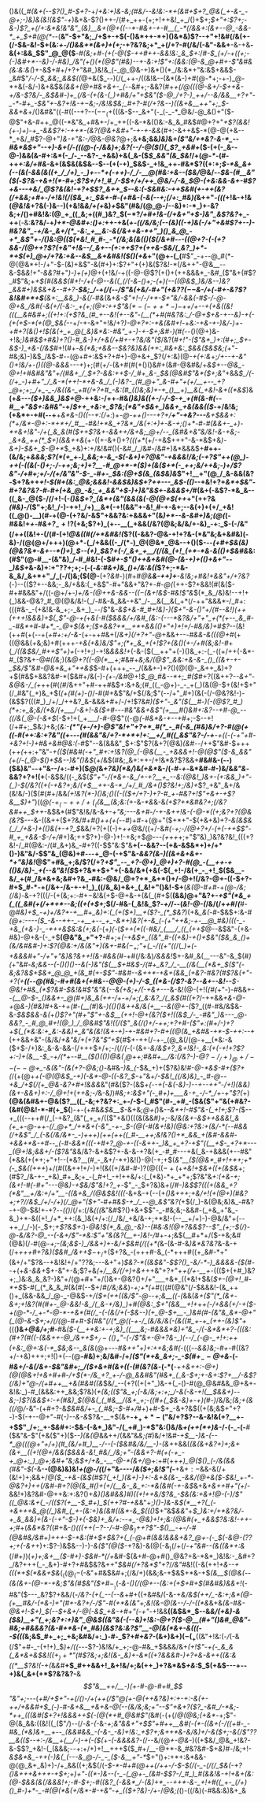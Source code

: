 ()&((*_#(&+(--$?()_#-$+?-*+/_+&:+)&-&;(#&/--&!&:-*+(&#+$+?_@&(_+-&-_-@+;-)&)&(&!(&$"-+_)&+&-$?()++-/(#+_++-(+;+!++&!_+_/()+$+;_$+"+:$?+;-&-)$?_+(/+:&*&!&"&"_(&)__&+(@+((--*-#&+-+-#__(_-*(/&&+:(&+--@_-&&-*_+_$+#(@(*--_(__&"-$+"&;_/+$+-+$(-()&*++-*+)()&*&)$?--+"+!&#(/&(+-(/-$&-&!-$+(&:_+-/()&&+*(&+)+(+;_-+?&?&;+*_+(/+?-#(/&/(-&"-&&+__-&-+&__-&(+:&&_$$"_@_@($__-#_(&;+#-(+(-@($-++#++-&&!&:_&_$+:_/_#-$_(+/-+((+;-(-)&#+*--&)-/-#&)_/&"(+()(*(@$"(#&)--+-&:+!$"+:(&&:(@-&_@+#+-$"&#&(&:&:&(_)+-&$+#+/+?+"&#_)&!&_(-_@_@&-+)&*()(*_/&:&*+"&:&$+&&$-_&#$"_/-/-$_&&;_&&$((_@+&($_--)(/(_++-/((&!&--(&*(&-)+#(@-*+;-+-)_@-*+&(-&/-)&+&$&*_(&&_+(@+#&+&+-_(--*&#+;-&&?(#+*_+(/_@(((@-&+/-$++&-+/&-$?&/-_&$&#-)+_(/&-(+(&-(_)+#&/+"+$&"($-@_/+?-)_++/--&/&&__+?+"-_-*-#+_-$&"+-&?+!&-+$-$&;-/&!&$&;_#+?-#(/+?&--)((&+&__++"+;_$-&&+&*+/()&#&"((-#((--+?--($--_(+$(((&-$--_&+"(-_(-_-*_@&/-@_&()+"($-@$"+&-#++_@((-*&"&_+#&+-/+_++((-&-*&(()&:-&_&_#&$_#_@+?+"_+$?(&&!(+-)+)-+_-&&$?+:-++*-(&?(@&+&#+"-+-+-&&_(#+:-&++&$-*(@-@(+&--*_+&/_#$?-@+"_)&-+"&:-/_@&-_@&?_@+;&__+&;&&_)&)_&+*(_$"&/+*&?-&-*_--#&*&$+"--+)-&_+(/_-(((@-(-/&&_)+;&?(_-_-/_-_@($()(_$?_+&#+*($-(+(-_&--@-)&&(&-#+:&*(-_/-_--&?-_+&&)+&(_&-($_$_&&"(&_$&!_/+(_@-*-_(#-++_+:&/+#&_-&+(&$&(&$&--$--(+(-+)_$&$-_+!&_++-#&*$?((+:+;_$-*&_&+(--(&(-&&(&((+_/_/+)_-_)+--*+(-++)-/_/-__@(#&:+&--($&/_@&/--_$&-(#__&"($(_-*$?&-+&+!(*-#+;$?_$+/+!_#_/-$_$+/+/++_@&/-/-&_$_@-_(+&:&&_-&+-#$?+&---+&/_@$?&(&!_-+?+$$?_&++_$--&:_(-$&#&:-++$&#(+-++(____&?(/+&&;+#+_-/+!&!(/($&_+:_$&+-#-_(_+#&-(-&(_--_+;(/+:_#&)(*&++"_-(((_+!&-+!&(_@&!&_+?&(-)&--)(+&!&_&/+(+_&)_+_$&"(#&/(@_@-/--&)+:-*_)+-&?&;+/()+#&!&:(@_+_((_&;+((#_)&?_$($-*$?_/+#+!&-(/+&+"+$-)&"_&$?&?_+_-++__(*-*&:__&?&/-+_)+*-@&#+:()+:_++-+&(*_+-((/&/&;(--(&)_((-+)&(-/+"+&_#$?+--)-#&?&"_-+/&-_&+/(*_-&:_+__&:-&(/&++&-*+"_)()_&_@_-+*_&$"_+-/()&:_@((_$(*&!_#_#-_-*(/&;&(&(()($(/&_+#-_--(_(@+?-(-(+?&&-/(@_++?$?(+&"+!&--/_&+--(+:++$?+(++&_-$&/(_&?_)+*-*+$(+_)_@+/+?&:+&--&$__&+&#&!($()(+&*+"(@+*-*(_(__#$"_-+--@_#(*-@(@&*+!-/+"-$-(&)+&$"-&(#+)+:$?+"+(+)&($?&!-*(/&++"-@&__--&-$&_&!+"-&&?_#+"_)-)+(+)_@+(+!&/-+((-@-@$?(+()+(++&&&*_-&#_($"&+(#$?_#$"&;+*+$(#(&&$(#+!-/+(-@-_-&(_(_(/(-&*-*()+;-(+)(--((@&$_)&/&--)&?_&&#+)&$&+&--#+?-__$&;_/-+(/(--/$"&(+&_/-#+"(+&?$?(--$_&-/+(-#+-&?$?&!&#+*+$__(&+:__&&_)-&(/-#&*(&+*&-$"+!-/-/+*-$+"&/-&&(-#_$-/-@-@+&_/&#(-&(+/(-&:-_+(+;(@+:++$"&$(*-(-++*-)-$+_+/+--+(_+&((&!(((__&_#&#+;((+!+:(+$?&_(#_+--&!(+--&"-(__(*+#(#&?&:_/-@+$+&-+--&)-+(-_(_+(_+$-*(+(@_$&_(--*+/-+-&+"+!&/+?_)-@+?+:-+&(&#+!_-+*&:-_+&-+-)&/-)+-+#+?(&_(_)+!_$(&(+_+_@(_&)&*&:-#&"_+-)-+-$+;&#-)(#(*--()(@+)&-+!&;_)&#&$+#&)+?()-#_&-)+/+&(/+#+-+?&/&"($_/&?(#_$+!$"-($"&*_)+:(#+;_$+-&$-)_+&-(/&$_#+!(#+-_&(*&;+&&--$&?&)&&(++:_#&+&:_$&&($&$&;(_+"-#&;&)-)&$_/&$-#-*-*(@+#+:&$+?+#+)-@+&+_$?(/+:&)(@-_+(+:&_+;_/+--+-*&"()+!&/+-()(*(@-&&&---+_)+;(#(_+/-_(&+#(#(+()()&#+(&#-@&#&/+_&$+--@&_-@+!+#&#&"&"+/(#&+_/_$+?-&&:+*+$-/_#+_&-_$&*(@&#$"&*($+;&"_+&&_$_/(-(/+_-)+#+"_/_&-*(++!-*+&-&_/_(-)&?-_(#_@+"_&-#+"+(+/__+--_+?_@+;+;_/+_-_-/&((&-_+#(/+?+#_-&:(#_(()&;&)+-+_()__+)__&(_+&!-&+((*&$_)&__(+*&---($+)&&_)&$+*_@_-++&:-/++-#&*()&)&*_((+-/-/-$-+_+(#(&-#(--#__+"&$+:&#&"_-+/_$++_+&:+_$?&;(*&"+$&+_)&&+_+&(&&(($_-+/&!&;(+&*+-+#(--+__+_&*&-()((--+:(/+:_)+_-@-*++()-*--+?+/__+"-+&?-*-*-__&+$&&+:(*+/&*-@+:-*+*+/_#__-#&!+*&_+?&*_/&(+:+)+-&-+;()+*-#-#(&&+-_+)-*+&+!&"-/+(_&_&(#($++$?&+-&&++/&+&;_@+/--_(&#&+&"&/&!-&-+&;-_&+&_++(*_$+)(&&++&_(+-((+-&+()+?_(((+*_(+/-+&$+++"-&-*&$+&_)-&+)-$&+_$-@+*_$_+&)+:+/&!&#()(-&#_/_/&#-/&#+)&*&&&$+__#++-(&/&;+*&&&;$?(*(+_+-)_&&;+-&_-$(_-&+)+?_@&"-+&&&!_/&;(-+?$"++(@_)-++(-((&(-()+;-/-++;&;+)+?__-#_@+*-*($_)+(_&($+*(-_++;&/++&;-)+/$?&"-/+#+;+/-/(_+/&"&"-$-_-#+-_$&:(@+$(&_(&$&)&*$"+!__+"(@_/_&-&&(&?-$+?&++_+!-$(#+(&:_@&;&&&!-&&$&)&$+?++---_&$-(()_--+&!+?+_&*+$&"-#+?&?&?-#-#+(+&_@_-&;_+_&&"+$-)+)&"&$+-&&&$+/_#(&+(-&$?-*&_&--((_&-_@($-/_(_/+!-(_-()&$+?_(&*+(&"(&&(&(-@(@+$(++_+"(++?&_(#&)-/_($"+;&!_/-)-++!_/+)__&*(-+!(&&"+-&!_#-+-&+;--&(+)+(+/_+&!((_@()-__)(#-+(@-(+?&/-&$"+&&?&:+&&&+"(&_)+*--&-&#+)&;(@(_(_-#&_&!+_+_-#_&+?_$_-+!$?(+&;$?+)_(+--__(_+&&(/&?(@&;&/&/+-&)_-+:_$-(-/&"(/+*+*((&!+-(/(#-(+!_@&((#(/+*&#&!(_$?((-&&?-@&-+!+?&-(*&"&;&+&#&)(-&)-/(@(@+/+++)(@+*-(_/+&&((-_/(*-)_@(@&*_@&--+()($-*_--(+#+$&(&)(@&?&*-&+--*()+)_$--(+_)_$&?+(-/_&+_+__/(/(&_(+!_(+*-*&-&(()+$&#&*&:(#$"(@-#__-(&"&)_/-#_#&!-(-$_#+-$"()++&+&#(@-(&-+)+(()+&+"--_)&$+_&-&)+:+"$?$?+;+;-$($-(-*&:_#&_+)&_()+/&:&((*$?+;-*&-&_&/_&+*+"_/_(-/()&;($(@-__(+?_&_#-)(#+#_@&__&-++)+__-&!&;+#&!+&&"+/+?&?_(-)--(($?+--&&;-_&/+&&:(_+&$"-#+"&&+"&?+*-*_#-@(_(++-$?+&&!(#(&($-#+#&&&"+/((-@+/+-_)+/&-(@++&-&*&--$((-$(&+!&$-#&!$"&*_$(*_&_/&)&!--+!+(_)&&-@&?_#_@(@&/&!-(_/-#&-&_&&-+&"_/-__&(__&(_+*(/-++"&&&*-/_#+:(((#&-_-(+&!&-&_+;-_&+_)_--/$"&*-_&$+&-#_#+!&)-)($+"-&-$()$"+/(#--&!_)(++(+++!&&&)+$(_$"-@-+(*+*&(-#($&&&/+/&#_(&:-(---*&?&/+"+"_+(*(+--_&_#-_-#&*+#-#+*_-_@+$(&+;($+&&?+*__+*+&&(()+"+)+!+/-#&/&)+#$?-*-(&!(++#(+(--+(*+#+:+/-&-*(+-++#&+(/_&+)(/+?+"-@_+&&+--_-#&&-&(((@+#_(+((@&&(_+_&;&)+#(+++_-+&(+&)&/$"+;(*+_&_+(+!$?+(&*()(+-/+#(*&;&!-#_+(*_/((&$&/_#++$"+)+*(-+!+;_)-_+!&_&&&!+_(-&-($(__++"+(-)()&_+:-(_-((+/++(-&*-#_($?&+-@_#((&;_)(&_@+?((-@(*__+;_#&#+_&;&/(@$"_&&:+&-&-_()_((&+-+-_$&/$"&#-@&+&_+"++&$_$-#+(+++_--_/(&&+-)+?()(@(@-_&++_&)+?+$(#&$+&&?&#-*($&#+/&(-)-_(+-/&#_@+!_$_@_#&--*+;_#($_#+?((&++?-*-&+"-&_@_&-/_(+*++(#(_(#_/&++"+#-++#&$+:&+&;(#_((_-@+)-_-_+(_)(&(@-$+(&!+$+"(/_#&"(_+)&_+$(_(+(#(*+)-*()_/-#(#+&$"&/+$(/&;$"(--/+"_#+)(&(-(/-@&?&!-)-(&$$?(((#_)_/+/_/++&?_&-&&&+#+/-/+!$?&#_)($+"-_&"($(__#-)(-(@$?_#_)(*+:+_&;&/(*&/(+___/-&+!-&($+#---#&"&&+&$"(+___#()&#+:&?--+#-@_--((/&(_@-(-&+$_(-$+!+(_+___/-#-@$"((-@_(-#&*&-+--+_#+;-$--+!(/+#+;_$&:_)_+&;(*&:-__$(*$"(+-/+)-@$"&!+"+?+*_#(*_-_#(-&_(#&)&/+?-#(@(+((-#(++:&:+?&"((+---(#(&&"&/+?-*+*+!+:__+/_#((_&$"&?-/-+___-_+((-_(-+"+#-+&?+!-)+#&+&#_@&:(*-#$"--&(&&&"_$+:$"$?(&+?(@&)_(&#--_/++$"&#-$+++(+_+(_++:+"&"-_+(($(#&#(-+"_#+:+!&?(@_(-@&(__-_+&&&+!-@(@$"($-&_&&"(+(/-(_@-$()+$&--)&"()&$_(+/&$(#&;_&+:++-/+!&*&?$?&&+__#&#&-(--)($&)&"--+"&--/+:-#+)($_@(_&_+?&)(*&/_)&_(+&*_&-/(_-#-+-_&*&#-#-)&/&_&"&_-&&?+?+!(+__(-&$&/((-_&$(*$"+"-/(*&+-&_/+-+?__+_--&:(@&!_)&+-(+:&&_)+"-(_)-$(/&?((+(-+&?+;&/_(+$__++-&-*_/+/_#_/&+()$?&!+;_/&)+*$?_+&"_&+/&(&!&/-)($(#(#+/&&_(+!&?(*-)()&;()((-(($+/+?-)+?-#_+-#&?+!$"+&+-+___$?&__$_)+"_)((_@(-+$_(-++/+(_(($&__(&;&:(_+-&_-*&_&-&_(+$?+*&#&?+;(/&?&#++_$++_-&$&*(#$"&!&/&-&+-_+"&;___---&+_#-/-+-&+*+!&*-(-@-*((+;&?+?(@&(&?_$---&-((&++($+?&/_#+#()++(+(--#_)+#-+(@+"($+*+"-$(+&+&)+?_-&(&$&(_/_/+&-)+(()&(+-+?_$_&&/+?(+((-)+_++_@&/((+/-&___#(-+;-/(@+?+/-(+(-_+_+$$"-#_+_+&&-$-/+/_#+)&;++$?+)-@-)+!-+&;+$_@---(+++_+;+"$"&)_)&?&?&!_(((+?&!-/_#(@&:-/(#_&+)&_-#+?((-$$"&:$"&__+(--&&?--(+&-&$&*+)+/+*()-)&"&/-$$"&_(@&)+#---+_@-(-+$"&-_&&?(&-)((&+&+&+-*+"&)&!_@$"+#&_+;&/$?(/+?_+$"_--_+?-@+)_@+)+?-#(@_-(__++-+(()&/&)-_+(--&"&!($_$+?&*+$+"+(-&&/&*(+&(-$(_+!-/&(+_-_+!_$($&__-&/_+(#_/&*&+&;&#+?&_-#&:-@&/_@+?+*_&+*()+/-@+!(/&?-@+-((-$+?-#+$_#-*-+(/&+-/&-+-+!_)_((/&_&)+&+_(_&!+"()&!-$+__(_&(@-#+#-_+*(@-/&;(/&)-*&-+?(((/-(+(&;+:-#+$-$&!&(+$-@+&-+(&(_(#+$(__(&&_)_@+"&?+-_+$"(*&_+(_((_&#(+(/+*+*--&;((+(+$+;_$(/-#&-(_&!&_$?_-+/_/--(_&!-@-(_/&/(/+_+#_/_(___#-@_#&)+$_-+)+/&?+-+__#+_&)+:(_(+($+)__+($?-_(*_$&?_)(+&*_&(*-#-$&$+:&-_#(@+:----($_-&--++-_-+__+--_+_-&*+)&?(+-&_(-(+"++&;-+-__@_#&)(((-_-+&_(+&-)-_-*++&$&:&(+;&(-_(+_)(_-(_$++(*((-#&/_(___/_((_(++$_@--&$&"-(+&-#&)-@+&-(-_+$__(@&"&_+"+?-__#+;+*(-+&_$+_((&"_#-((+&)-+()+$&"($&_&_()+(&/&#&#-)+:$?(@&:+/&$($&"+)(&+-_#&(_$-_+;$"+_(_-/(*_(+"((_/(*_)+(-+&&&#+"-/+"+"&)&?&++!(&-#&&(#-*+#(/&:&)_/&&&!_$+-&#_&(__---&"-&_$(#_)(_+"&#-*&;&&--(-()()()--&(-)&"($(__$+#_&_$-/(#+_&?_/_-__(/&(__(*&+_$_($"(-&;&?&$+$&+_@_@_+(&_#(+-$$"-#&#--&++*-+&+(&&_(+&?-#&?(#$?&(+"-_+?(+__((-_-@(#&;-#+#(&_+_(+#&--@_@_-_(+)-/-$_((*&-(/$?-_&?--&+--&!_--__$-@&!+#&_(*$?&#-$&!&#$"&"&*(*_--&(+&;+/(-+&_+-*--&-&!(@-(+!(_(#(_+"-)-#&&+--_(__@-$-_()&&+-_@(#+)&_&(++-/+-+/+;(_&:&?_/(_&$(#((+?_/-++&&_+&-@-+_@_&-)(#&)_#+&-+_+(#-(__(#_)&*-)(_()()&++&_/_&(+__--&(_@+-(*$?_((#-#&/&$&-&-_$&$&&-&(_+*()$?+"(#+"$"+-&$__(++!-@+(&?($+!((&$_/-_-#&"_)&---_@-&&?_-_#_@_#+!(@_)_/_@&#$"&!(_(/_($"_&(/()+/-++;+?+#-($"+:(#+/-)+?+$(_(*&:&:+_&:-&&)+_&"&(&!(&+-+)-+-#&#+?-#+((@(&_+&#&-+*-$-++:--+*(++&&+&"-(&/&/_+&"&/+(+?&"$"+$_(_#_$+-++(/-+-_(@_&(/(@-+__(*&:-&($+$-/+)&:_&-&-&&-(/+++$+/+;-/(/_/(-_(-(&+-*&/&$+?_&+!&!-_&:(+(-+!+?$?+:-)+(_&__-$_-+/(*+--#__($()((_)_)___@&(_$__(@+$+;_#&#+__/&:(/&?-)-@$?-/_/+)_@+/--(--@+$_-&(&"-(&(+?-@&;()-*&#&*-)&_(*-$&_+)+($?&)&!_#-@-*&$-#+($?+(_/(+(@+_+(-@(@&$_-+)(-&*-@-((-&?_$-_+"&*+/-$&!_((/&)&)_-_#-@--+&_/+$(/(+_@&-&?+#+!&&&*&"(#&($?-(&$_+(_-*-+_(-&(-&)-)--+--++"-/+!_)(&&)_(&_+_-&&_+)+:-/_@+!+*(_++&;-/_&-&_)_)_#&;+:&$+"(-_#+)+___&-+_-/-*_/+-+"$?(_+)__(@&(&#&+-@&($?__((_-&;+?&?+:_+-/-$-(_#$"(#-_+#_-($&($"+"&(+#&?-(&#(@&!-*-#(+_$(__)-+-(+#&*&$&__$-*&+&;_@+(_)&-_-&*+!-#$"&-(_+!+;$?-(_$--+_(((--++#(/_(-+&?_(&"(_+_+/(($"+&()(((&(&&#_)+;_-&/_&(&+-&$++&&&!_&(+_+-@-++-(/_@+*_/+*&+(-&"_-+-_$-*(@(*-#(&+!&)(@&:+?&:+(&/-*(--#&&(/+&$"_/_(-&(/&/&*-_-)+++)(++(++((_#-__++;&!&?()+*_&&_+(&#-&&#-+&&+*&-+#--_(-#-&&*(((-+#+?_@-+-((-&++-_)&_+_+?-+$"((__+$-_+?+*---_(@+!&;&&+/-($?&"&_&/&?-&+&$?+-&-&-+?&(+_-#_#---+&(_&-+&&&(+--#&"(*&&(+(*+;+"+!--(*&?__(#_-_&+/-*+)&!()-@(-+;+$(_&"__($(@&*_#+!+*+;+*(-_$&((+++_)+/(#((&++!+/-)+!(&((+/&#-#-)$?(@(((-+(+$_+&!+$&+((+(&$&_+;(#$?_/&-+-_+&)_#+_&;+_-(_#+!_-+!++&/+:(_(*&)-*+_+*+;$?&"&*+:(+&-+;(&+!-#(_-#+"---@&)_-+$&/$"&!+?_+-*$"_-_$+?&)&_+_(/_#-)&$$?(((+(&&_+?(*&"__+/&:+/+"__-((&+&_/(@&$&!(((_-&+&-+(--(+*()_&+$+$+;_+&/+!(+(@+)(#&?+;+?_/_/&$_/+/-/+)(/_@+"($+"-#+#&$-+_/_--@_&$"&?(*+$(/_)-&(@&;&)&_-#&?-+-@-$&!+_-_+?_--(()_/(/+:(/&*(((*&"&#$?()+&+$$"-_-#&;&;-&&#-(_+&_+"&_-&_)+*-&((+!_/+*_++:(&_)&(+/+:(/_/&/_+&/&-+;+*&!-(--__+/+)-)-@&/&"+(--++_/_/-)(-_$+;_+$?&$+:_)-*_@&!_$(*_&_@_-&)--(#&:&!(@+?&&$?--$"_(+;-$(/_)-@-_&/&?-@_--(-&+/$"-*&:$"+"&(&?(__+-)&!-*_/_#+-+;&$(__#+*+/($-+&;&#(@&)(/-#(@_-+;-(&;&$-)_/&&+)+-&/+$&#(/((+*(_&-(&-#-&_)&*&?&?_&-&-+(/+_+++#+?&)($&#_/&++$_$-+_/+$($+?&_-(+++#-&_(-*+++#((+_&#-*+"(&+/+"$?&--+&!&!+/+"$?$?&;---&+"+)_$&?-*((&$&"-$$?()_-&/-*-)_&&&&-($(#--_+(+_&-&&+_$+-&"+-&;$?_+_&_(_+_/__&/(/+)+&+_++&"+?+"+*+_(/_+-__+-*((($+(+#_)&?+;_)&:&_&_&?-)&"+/(@+#+"+/()&+-@&?()+/+"___+&*_((*&!+$&(_$+-(@+!_#-*+$_$-#(_(*_&_&_#(&(#(--$+/_#(/&;&&_)-_+;+*(+_#(((#(@&"(/-$&&&!-(&_++()+_(&&-&&_/_@-_-@&$-+_/($+(++((&/$"-@--+;&__((-(_&&(*&+(_$"(*_(&+-&+;+!&?(#(#+-_@-&&!-&_/(_&-+/&)_)+#(@&:_$+"(_&&__+!+*+*+(-/+&&$($_+_/-+($-+(@-*-/_+-*-@-*-+&*(#(/_-(-(&(/+(-$&--)(+_@-$+__-_)&#(#-(&"&_&*-@+"(_(@-&-$+;+/(/(@-#+#-$(#&"(/(*_@((-+-/_(&/&/&(-(&((#_+-+_(++-(&)$"+*(((__)&*+*_@&/+;_#-__#&*($-(__+*&:+-+;&)_((___&;-#&&&*&)+"&_-/(-&*&*+?-(((&:(#+?(#((-(&&++-@_/&++$+$_/-(()_+$"-(-/$"&+-@+?&-_)(--/_(-@-_+!+:++(+&:_@+:&(-*_$&;&--_&(&*(@+*-_--_#&++"+)+:++&;&#(*_-_(((--_&&)&;-#+_-#((&?+/-+&)+++;+!()+(_-_-(@__-#&)+;&/&#-/+/_($"(*+&_&+;-_-$(#+$_--@+$&_-(-#_&+/-&(/&+-$&"&#+;_/($+&+#(&+((-(#(*&?(*&_-(-*(__-+____+&++:-@+)(@(@&*+!+&+#+#-/+$(*-/&_+?_+-/-@_&&#&"(#&*_(_&-$+;+*-&+:$?+__/-&$?(/&)+"_@-/(+_#++__+&(#&#_((&_$&/_--(+?((+(+"_)&-+(_-()-#(@_@&#&&_@+&+-&!&:_)-#_(&&&:++_&&;$?&)(*+(&;(($"&_+;(-&/&;+:+;_/-&(-&-+!(__$&&+)--&;-)$?(&&$+:-+(#&)_$(@&(_(_#&__/(&+_+;-((#+(_$&-&*_)+-+)(#-)_/&/&;_(&;+(&((/_@_/-_&"-(+#+?-&_$&#&/+-_(_#&;-$-#+/_#+)+#-$+_-&+?&$($(+($&;&$+"+?-)-$(-+--@+"-#(*-)--&-&*$?&-__+$(&+__-+$_++*-($"&/+?$?--&-&!&(+?__+-+$$"_/+;_+-$_&_#+:-$&-(-&*_)&"-/(_+#_)-*$"&:()&/&_+(++(*+)&-_/-(-_-(-__#($&"&-$"(+&($"+)($--_)(&(@_&&++/(&&"&_&;(#_)&/+!&#_-+$__-)&-(--*_@(((@+"+/+)(#_(&/+#_)__-/--(-($&#&/&/__-)-(&$+$_+&&(*(&(&_+&?+)+;&+(&+__(_(+!(@+/&&($&&&-&!_#&/_/&;+"-(&&+?-#(+(-+_-+_@+:_)_@+;&#+"&;&$+/+&_-__-*_@-*(&+/_@+:+#(++*+)_@($()_(-/&(&&(#&"-$(*-&-__-(@&)&)&!_+(@-/(_(/+"&----/_&($+;&!$"(_-__+&$+:-$&&-&(/+(&!+)+;&&+/_@($_-+&-(&$(#$?(_+!_)(&+)-)+:-&+&(&-_-&&/(@+&($-$&!_+-*-@&?+)++(/&#-#+?(@(&_#()+(+/(__&-_&_+:-*&(&#(-+-&$_&+&_+&++#+"(+_/-&&!+)&?&#-@++&:+:&?()+*&)()&#&_&)_#_)((+!_++_&/$?&_-$&(&:+&+!_@-(-)_/$"((_@&:&+(_-/(($?(+__-$_#+)_$(++?_#-+&*&"+;_)()-)&-&$(*__+?(_(-+&+++&_@(/_)&#_(_+-(&:+)&(&#((&*-&_$((()_$+"&$_&&"_+_$_)&:+/+*&?&/-+_&_&&)+(&-(-+"-$-)+(-$&)+_&/+:--+_-@&)+!+;&:(@&#(+_+&&$?&:&!-++-+;_#+(_&&*&?(_(#+&-*()(((++$(-$?-_-/-#-@&$_)+$+?$"-$()__-+-/-#(@&#&/&#+)+$+$_+-$-*&:(#+$+$&?+(_(-@+#(&&!&&&+&?_@+-(-_$(-_&_@-($?$?+;+(-&+*+)+:$?-)&$&--)-)-*&($"(@($-*+?&)-&(@(-&$_)(/+$(/_-+"&#--(&((&*+:&_(/_#+)_)(_+)+;&+__($-#+)-$&#-*(/+_&#-$(&+#-@+#()_@&?+&-*&*_)&!&:-_&#+?_/&?+++(_-_&+)-#+?+#&$&?&++"_$&#(/+?&*$"+?_/_/&"_#&!((-&(++!_+&--+(((*+$(*&&+$&_($_((@_(-$(-&"+#&$&#+;(/&/+)(&&;&-+$&$+*&-+$_(&__$(@&(--(&(&+-(@-*-+&;$"&(_#_$&"($+#_$-__)($-_&-()(/(@+*--(*&:+(+$+#+$(#&#&)&&+!_(-#&"($---_&?$?+&&/(*-/&?-(+(_--(--&*+#+((+&#&/(-&-+___&/&$(++/_-&:+;&*(@-(+__#&/-(+&-)+"(#+-&?+/-/$"-#_(+*&(&"+;&!(&-@(&--_/-/-$($(*&_&+&*(&-#&-_@_&+!-$+)_$(--$+&+/-@(-&$_+&-+#+"(-+"-*+!&&__((&$&*_$--&*&/($+$&)-&($&)__+"(_+;&?+:+)&"_@&$(_(_&"&(-(--&)+!&:-@+?($-@__(#+"()&#_@&"-#&;+#&&&?(&-#+*&-(*_#&)(&$?&:&?$"__-@(&(*&+-&(((--$(((*&;&$_#+_+;_+&;&#&/+:_)-#-_$?+#_+&?-_(&+)&$+)(-(_+$__((&"+!&:(_-/_(-&(/$"+#-_-(+!+)_$_)+/((---_$?-)&!&/+_+;-@-#&_+$&&&/&+_(+!$"-+(-_&_&(_&*&+&$&!((+$_)+*$"(#$?&;+;&!(&-_&)+-&*((+?&&&#-)+?+&-&++((&:&((*__$?&!(-+(_&_&_#__+$_#++&&+!_&+!&/+;&(++_)+?&*&$_+&:_$_$(+&$---+--+)&(_&+(+*$?&?&?-__&_$$"&__++/__-)(+-#-@-#+#_$$"&"+;---_(*+#_/+$+"-+(/()-/+(++(/$"___@(+-@_(++&?&)+:+-+:-&(+-++/+&&#_+_$_(-)-#-&+&__+&+&-@(--(&/&;&;+"--$"+&+?_($?_-&#_/-*&;-*++_(((&#($+?+!&_&_&++$(-(@(*+#_@&#$"(*&#(-(+(/_@(@&;(+&*_-+;$"-@(&_&&:((&!((_($"_/_)--(/-*&-(*-&-_+;&"&&+"+$$"+#++__&#(-(*-((&+(-/((+#-_-#&_(*&)&+__+--_(&&#&&_-(-&-_-&)+!&:_+$?+;&++*&-&/&)+/-&($+;-&(/$"$?$?__&(($--+:-/&__+(__/-)-+(-($(_+_-(-&&&&?-(_/--&/(@_+-@&_-)((+$&/_@&_+!&?-&-$$?_+&!-(_(&&&;--+:+/+)+!__+++$($_#+/__-@+*-&_#&?&#-$+_&)_#-/&;+!-_&$&*&_-++(-)&(_(---&_@-/-_-_($-&__+"-*_$+"()+:+*+:&*&&-@(@_&+_&)+)-/+_&&((+;&$(/(*-$-*-#+#(@++(/++-/-$-$(/(-_-(/(/_$&(_-+?()_&++_+&_+++-+$+;+)+"-((*-)&--(-_-(_@+-_(&#-$$?-/_#_)_#(&&!&-+!+&+(&:(@-$&&(&(/&&&!+;-#-$+;-#((&?_(-&&*_/-(&)+*_--++*-&-_+!+#((_+-_(/+)()_#-)+*-_-#(@(*&(+/&*-#-+&"-+_(($+?_&_)-/+*-/_@&;(_()-((/&)(_-#_&&:&)&+_&
